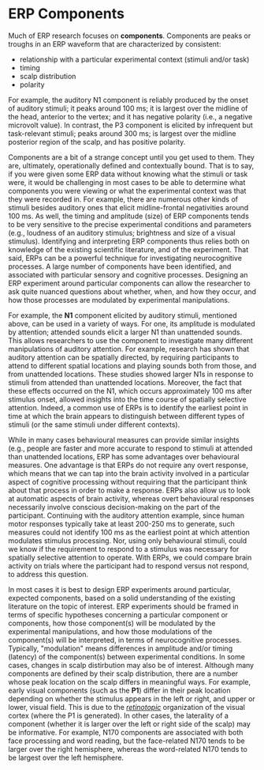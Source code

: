 # ERP Components

Much of ERP research focuses on **components**. Components are peaks or troughs in an ERP waveform that are characterized by consistent:
- relationship with a particular experimental context (stimuli and/or task)
- timing
- scalp distribution
- polarity

For example, the auditory N1 component is reliably produced by the onset of auditory stimuli; it peaks around 100 ms; it is largest over the midline of the head, anterior to the vertex; and it has negative polarity (i.e., a negative microvolt value). In contrast, the P3 component is elicited by infrequent but task-relevant stimuli; peaks around 300 ms; is largest over the midline posterior region of the scalp, and has positive polarity.

Components are a bit of a strange concept until you get used to them. They are, ultimately, operationally defined and contextually bound. That is to say, if you were given some ERP data without knowing what the stimuli or task were, it would be challenging in most cases to be able to determine what components you were viewing or what the experimental context was that they were recorded in. For example, there are numerous other kinds of stimuli besides auditory ones that elicit midline-frontal negativities around 100 ms. As well, the timing and amplitude (size) of ERP components tends to be very sensitive to the precise experimental conditions and parameters (e.g., loudness of an auditory stimulus; brightness and size of a visual stimulus). Identifying and interpreting ERP components thus relies both on knowledge of the existing scientific literature, and of the experiment. That said, ERPs can be a powerful technique for investigating neurocognitive processes. A large number of components have been identified, and associated with particular sensory and cognitive processes. Designing an ERP experiment around particular components can allow the researcher to ask quite nuanced questions about whether, when, and how they occur, and how those processes are modulated by experimental manipulations.

For example, the **N1** component elicited by auditory stimuli, mentioned above, can be used in a variety of ways. For one, its amplitude is modulated by attention; attended sounds elicit a larger N1 than unattended sounds. This allows researchers to use the component to investigate many different manipulations of auditory attention. For example, research has shown that auditory attention can be spatially directed, by requiring participants to attend to different spatial locations and playing sounds both from those, and from unattended locations. These studies showed larger N1s in response to stimuli from attended than unattended locations. Moreover, the fact that these effects occurred on the N1, which occurs approximately 100 ms after stimulus onset, allowed insights into the time course of spatially selective attention. Indeed, a common use of ERPs is to identify the earliest point in time at which the brain appears to distinguish between different types of stimuli (or the same stimuli under different contexts).

While in many cases behavioural measures can provide similar insights (e.g., people are faster and more accurate to respond to stimuli at attended than unattended locations, ERP has some advantages over behavioural measures. One advantage is that ERPs do not require any overt response, which means that we can tap into the brain activity involved in a particular aspect of cognitive processing without requiring that the participant think about that process in order to make a response. ERPs also allow us to look at automatic aspects of brain activity, whereas overt behavioural responses necessarily involve conscious decision-making on the part of the participant. Continuing with the auditory attention example, since human motor responses typically take at least 200-250 ms to generate, such measures could not identify 100 ms as the earliest point at which attention modulates stimulus processing. Nor, using only behavioural stimuli, could we know if the requirement to respond to a stimulus was necessary for spatially selective attention to operate. With ERPs, we could compare brain activity on trials where the participant had to respond versus not respond, to address this question.

In most cases it is best to design ERP experiments around particular, expected components, based on a solid understanding of the existing literature on the topic of interest. ERP experiments should be framed in terms of specific hypotheses concerning a particular component or components, how those component(s) will be modulated by the experimental manipulations, and how those modulations of the component(s) will be interpreted, in terms of neurocognitive processes. Typically, "modulation" means differences in amplitude and/or timing (latency) of the component(s) between experimental conditions. In some cases, changes in scalp distirbution may also be of interest. Although many components are defined by their scalp distribution, there are a number whose peak location on the scalp differs in meaningful ways. For example, early visual components (such as the **P1**) differ in their peak location depending on whether the stimulus appears in the left or right, and upper or lower, visual field. This is due to the [*retinotopic*](https://en.wikipedia.org/wiki/Retinotopy) organization of the visual cortex (where the P1 is generated). In other cases, the laterality of a component (whether it is larger over the left or right side of the scalp) may be informative. For example, N170 components are associated with both face processing and word reading, but the face-related N170 tends to be larger over the right hemisphere, whereas the word-related N170 tends to be largest over the left hemisphere. 
